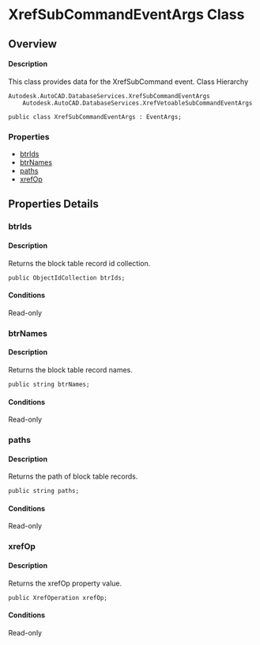 # XrefSubCommandEventArgs Class

## Overview

#### Description
This class provides data for the XrefSubCommand event.
Class Hierarchy
```text
Autodesk.AutoCAD.DatabaseServices.XrefSubCommandEventArgs
    Autodesk.AutoCAD.DatabaseServices.XrefVetoableSubCommandEventArgs
```

```text
public class XrefSubCommandEventArgs : EventArgs;
```

### Properties

- [btrIds](#btrids)
- [btrNames](#btrnames)
- [paths](#paths)
- [xrefOp](#xrefop)


## Properties Details

### btrIds

#### Description
Returns the block table record id collection.
```text
public ObjectIdCollection btrIds;
```

#### Conditions
Read-only
### btrNames

#### Description
Returns the block table record names.
```text
public string btrNames;
```

#### Conditions
Read-only
### paths

#### Description
Returns the path of block table records.
```text
public string paths;
```

#### Conditions
Read-only
### xrefOp

#### Description
Returns the xrefOp property value.
```text
public XrefOperation xrefOp;
```

#### Conditions
Read-only